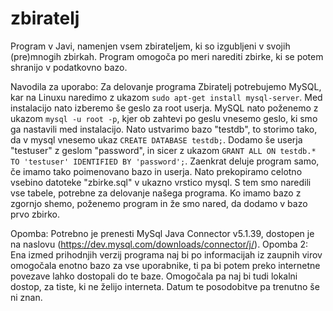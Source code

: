 # zbiratelj
Program v Javi, namenjen vsem zbirateljem, ki so izgubljeni v svojih (pre)mnogih zbirkah. Program omogoča po meri narediti zbirke, ki se potem shranijo v podatkovno bazo.

Navodila za uporabo: Za delovanje programa Zbiratelj potrebujemo MySQL, kar na Linuxu naredimo z ukazom `sudo apt-get install mysql-server`. Med instalacijo nato izberemo še geslo za root userja. MySQL nato poženemo z ukazom `mysql -u root -p`, kjer ob zahtevi po geslu vnesemo geslo, ki smo ga nastavili med instalacijo. Nato ustvarimo bazo "testdb", to storimo tako, da v mysql vnesemo ukaz `CREATE DATABASE testdb;`. Dodamo še userja "testuser" z geslom "password", in sicer z ukazom `GRANT ALL ON testdb.* TO 'testuser' IDENTIFIED BY 'password';`. Zaenkrat deluje program samo, če imamo tako poimenovano bazo in userja. Nato prekopiramo celotno vsebino datoteke "zbirke.sql" v ukazno vrstico mysql. S tem smo naredili vse tabele, potrebne za delovanje našega programa. Ko imamo bazo z zgornjo shemo, poženemo program in že smo nared, da dodamo v bazo prvo zbirko.

Opomba: Potrebno je prenesti MySql Java Connector v5.1.39, dostopen je na naslovu (https://dev.mysql.com/downloads/connector/j/).
Opomba 2: Ena izmed prihodnjih verzij programa naj bi po informacijah iz zaupnih virov omogočala enotno bazo za vse uporabnike, ti pa bi potem preko internetne povezave lahko dostopali do te baze. Omogočala pa naj bi tudi lokalni dostop, za tiste, ki ne želijo interneta. Datum te posodobitve pa trenutno še ni znan.
